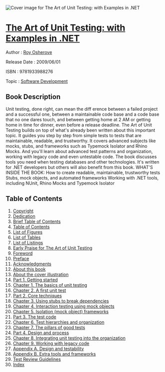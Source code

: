 ![Cover image for The Art of Unit Testing: with Examples in .NET](https://imgdetail.ebookreading.net/cover/cover/software_development/EB9781933988276.jpg)

[The Art of Unit Testing: with Examples in .NET](https://ebookreading.net/view/book/The+Art+of+Unit+Testing%3A+with+Examples+in+.NET-EB9781933988276_1.html "The Art of Unit Testing: with Examples in .NET")
====================================================================================================================

Author : [Roy Osherove](https://ebookreading.net/search/author/Roy+Osherove)

Release Date : 2009/06/01

ISBN : 9781933988276

Topic : [Software Development](https://ebookreading.net/search/category/software-development)

Book Description
-----------------

Unit testing, done right, can mean the diff erence between a failed project and a successful one, between a maintainable code base and a code base that no one dares touch, and between getting home at 2 AM or getting home in time for dinner, even before a release deadline. 
The Art of Unit Testing builds on top of what's already been written about this important topic. It guides you step by step from simple tests to tests that are maintainable, readable, and trustworthy. It covers advanced subjects like mocks, stubs, and frameworks such as Typemock Isolator and Rhino Mocks. And you'll learn about advanced test patterns and organization, working with legacy code and even untestable code. The book discusses tools you need when testing databases and other technologies. It's written for .NET developers but others will also benefit from this book.
WHAT'S INSIDE THE BOOK:
How to create readable, maintainable, trustworthy tests
Stubs, mock objects, and automated frameworks
Working with .NET tools, including NUnit, Rhino Mocks and Typemock Isolator
              
Table of Contents
-----------------

1. [Copyright](https://ebookreading.net/view/book/The+Art+of+Unit+Testing%3A+with+Examples+in+.NET-EB9781933988276_3.html)
1. [Dedication](https://ebookreading.net/view/book/The+Art+of+Unit+Testing%3A+with+Examples+in+.NET-EB9781933988276_4.html)
1. [Brief Table of Contents](https://ebookreading.net/view/book/The+Art+of+Unit+Testing%3A+with+Examples+in+.NET-EB9781933988276_5.html)
1. [Table of Contents](https://ebookreading.net/view/book/The+Art+of+Unit+Testing%3A+with+Examples+in+.NET-EB9781933988276_6.html)
1. [List of Figures](https://ebookreading.net/view/book/The+Art+of+Unit+Testing%3A+with+Examples+in+.NET-EB9781933988276_7.html)
1. [List of Tables](https://ebookreading.net/view/book/The+Art+of+Unit+Testing%3A+with+Examples+in+.NET-EB9781933988276_8.html)
1. [List of Listings](https://ebookreading.net/view/book/The+Art+of+Unit+Testing%3A+with+Examples+in+.NET-EB9781933988276_9.html)
1. [Early Praise for The Art of Unit Testing](https://ebookreading.net/view/book/The+Art+of+Unit+Testing%3A+with+Examples+in+.NET-EB9781933988276_10.html)
1. [Foreword](https://ebookreading.net/view/book/The+Art+of+Unit+Testing%3A+with+Examples+in+.NET-EB9781933988276_11.html)
1. [Preface](https://ebookreading.net/view/book/The+Art+of+Unit+Testing%3A+with+Examples+in+.NET-EB9781933988276_12.html)
1. [Acknowledgments](https://ebookreading.net/view/book/The+Art+of+Unit+Testing%3A+with+Examples+in+.NET-EB9781933988276_13.html)
1. [About this book](https://ebookreading.net/view/book/The+Art+of+Unit+Testing%3A+with+Examples+in+.NET-EB9781933988276_14.html)
1. [About the cover illustration](https://ebookreading.net/view/book/The+Art+of+Unit+Testing%3A+with+Examples+in+.NET-EB9781933988276_15.html)
1. [Part 1. Getting started](https://ebookreading.net/view/book/The+Art+of+Unit+Testing%3A+with+Examples+in+.NET-EB9781933988276_16.html)
1. [Chapter 1. The basics of unit testing](https://ebookreading.net/view/book/The+Art+of+Unit+Testing%3A+with+Examples+in+.NET-EB9781933988276_17.html)
1. [Chapter 2. A first unit test](https://ebookreading.net/view/book/The+Art+of+Unit+Testing%3A+with+Examples+in+.NET-EB9781933988276_18.html)
1. [Part 2. Core techniques](https://ebookreading.net/view/book/The+Art+of+Unit+Testing%3A+with+Examples+in+.NET-EB9781933988276_19.html)
1. [Chapter 3. Using stubs to break dependencies](https://ebookreading.net/view/book/The+Art+of+Unit+Testing%3A+with+Examples+in+.NET-EB9781933988276_20.html)
1. [Chapter 4. Interaction testing using mock objects](https://ebookreading.net/view/book/The+Art+of+Unit+Testing%3A+with+Examples+in+.NET-EB9781933988276_21.html)
1. [Chapter 5. Isolation (mock object) frameworks](https://ebookreading.net/view/book/The+Art+of+Unit+Testing%3A+with+Examples+in+.NET-EB9781933988276_22.html)
1. [Part 3. The test code](https://ebookreading.net/view/book/The+Art+of+Unit+Testing%3A+with+Examples+in+.NET-EB9781933988276_23.html)
1. [Chapter 6. Test hierarchies and organization](https://ebookreading.net/view/book/The+Art+of+Unit+Testing%3A+with+Examples+in+.NET-EB9781933988276_24.html)
1. [Chapter 7. The pillars of good tests](https://ebookreading.net/view/book/The+Art+of+Unit+Testing%3A+with+Examples+in+.NET-EB9781933988276_25.html)
1. [Part 4. Design and process](https://ebookreading.net/view/book/The+Art+of+Unit+Testing%3A+with+Examples+in+.NET-EB9781933988276_26.html)
1. [Chapter 8. Integrating unit testing into the organization](https://ebookreading.net/view/book/The+Art+of+Unit+Testing%3A+with+Examples+in+.NET-EB9781933988276_27.html)
1. [Chapter 9. Working with legacy code](https://ebookreading.net/view/book/The+Art+of+Unit+Testing%3A+with+Examples+in+.NET-EB9781933988276_28.html)
1. [Appendix A. Design and testability](https://ebookreading.net/view/book/The+Art+of+Unit+Testing%3A+with+Examples+in+.NET-EB9781933988276_29.html)
1. [Appendix B. Extra tools and frameworks](https://ebookreading.net/view/book/The+Art+of+Unit+Testing%3A+with+Examples+in+.NET-EB9781933988276_30.html)
1. [Test Review Guidelines](https://ebookreading.net/view/book/The+Art+of+Unit+Testing%3A+with+Examples+in+.NET-EB9781933988276_31.html)
1. [Index](https://ebookreading.net/view/book/The+Art+of+Unit+Testing%3A+with+Examples+in+.NET-EB9781933988276_32.html)

